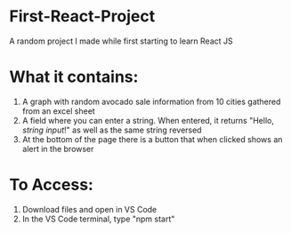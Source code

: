 # First-React-Project
A random project I made while first starting to learn React JS

# What it contains:
1. A graph with random avocado sale information from 10 cities gathered from an excel sheet
2. A field where you can enter a string. When entered, it returns "Hello, *string input*!" as well as the same string reversed
3. At the bottom of the page there is a button that when clicked shows an alert in the browser

# To Access: 
1. Download files and open in VS Code
2. In the VS Code terminal, type "npm start"
